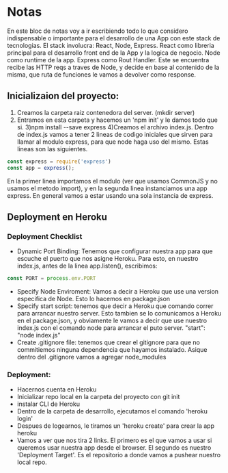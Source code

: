 # Notas
En este bloc de notas voy a ir escribiendo todo lo que considero indispensable o importante para el desarrollo de una App con este stack de tecnologias. 
El stack involucra: React, Node, Express.
React como libreria principal para el desarrollo front end de la App y la logica de negocio.
Node como runtime de la app.
Express como Rout Handler. Este se encuentra recibe las HTTP reqs a traves de Node, y decide en base al contenido de la misma, que ruta de funciones le vamos a devolver como response.

## Inicializaion del proyecto:

1) Creamos la carpeta raiz contenedora del server. (mkdir server)
2) Entramos en esta carpeta y hacemos un 'npm init' y le damos todo que si.
3)npm install --save express
4)Creamos el archivo index.js. Dentro de index.js vamos a tener 2 lineas de codigo iniciales que sirven para llamar al modulo express, para que node haga uso del mismo. Estas lineas son las siguientes. 
```javascript
const express = require('express')
const app = express();
```
En la primer linea importamos el modulo (ver que usamos CommonJS y no usamos el metodo import), y en la segunda linea instanciamos una app express. En general vamos a estar usando una sola instancia de express.

## Deployment en Heroku
### Deployment Checklist
- Dynamic Port Binding: Tenemos que configurar nuestra app para que escuche el puerto que nos asigne Heroku. Para esto, en nuestro index.js, antes de la linea app.listen(), escribimos:
```javascript
const PORT = process.env.PORT
```
- Specify Node Enviroment: Vamos a decir a Heroku que use una version especifica de Node. Esto lo hacemos en package.json
- Specify start script: tenemos que decir a Heroku que comando correr para arrancar nuestro server. Esto tambien se lo comunicamos a Heroku en el package.json, y obviamente le vamos a decir que use nuestro index.js con el comando node para arrancar el puto server. "start": "node index.js"
- Create .gitignore file: tenemos que crear el gitignore para que no commitiemos ninguna dependencia que hayamos instalado. Asique dentro del .gitignore vamos a agregar node_modules

### Deployment:
- Hacernos cuenta en Heroku
- Inicializar repo local en la carpeta del proyecto con git init
- instalar CLI de Heroku
- Dentro de la carpeta de desarrollo, ejecutamos el comando 'heroku login'
- Despues de logearnos, le tiramos un 'heroku create' para crear la app heroku 
- Vamos a ver que nos tira 2 links. El primero es el que vamos a usar si queremos usar nuestra app desde el browser. El segundo es nuestro 'Deployment Target'. Es el repositorio a donde vamos a pushear nuestro local repo. 
